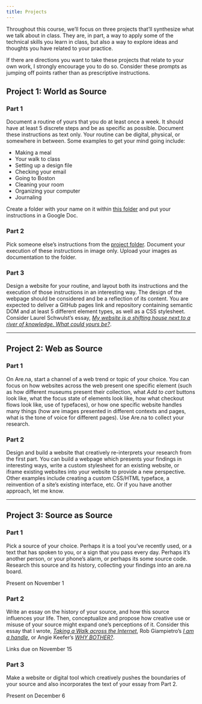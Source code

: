 ```yaml
---
title: Projects
---
```


Throughout this course, we’ll focus on three projects that’ll synthesize what we talk about in class. They are, in part, a way to apply some of the technical skills you learn in class, but also a way to explore ideas and thoughts you have related to your practice. 

If there are directions you want to take these projects that relate to your own work, I strongly encourage you to do so. Consider these prompts as jumping off points rather than as prescriptive instructions.

## Project 1: World as Source

### Part 1
Document a routine of yours that you do at least once a week. It should have at least 5 discrete steps and be as specific as possible. Document these instructions as text only. Your routine can be digital, physical, or somewhere in between. Some examples to get your mind going include:

* Making a meal
* Your walk to class
* Setting up a design file
* Checking your email
* Going to Boston
* Cleaning your room
* Organizing your computer
* Journaling

Create a folder with your name on it within [this folder](https://drive.google.com/drive/folders/1QBUpW2Ruhp3MmVz7PF9qfcxWkaEhWPj7?usp=sharing) and put your instructions in a Google Doc.

### Part 2
Pick someone else’s instructions from the [project folder](https://drive.google.com/drive/folders/1QBUpW2Ruhp3MmVz7PF9qfcxWkaEhWPj7?usp=sharing). Document your execution of these instructions in image only. Upload your images as documentation to the folder.

### Part 3
Design a website for your routine, and layout both its instructions and the execution of those instructions in an interesting way. The design of the webpage should be considered and be a reflection of its content. You are expected to deliver a GitHub pages link and repository containing semantic DOM and at least 5 different element types, as well as a CSS stylesheet. Consider Laurel Schwulst’s essay, _[My website is a shifting house next to a river of knowledge. What could yours be?](https://thecreativeindependent.com/essays/laurel-schwulst-my-website-is-a-shifting-house-next-to-a-river-of-knowledge-what-could-yours-be/)_.

---

## Project 2: Web as Source

### Part 1
On Are.na, start a channel of a web trend or topic of your choice. You can focus on how websites across the web present one specific element (such as how different museums present their collection, what _Add to cart_ buttons look like, what the focus state of elements look like, how what checkout flows look like, use of typefaces), or how one specific website handles many things (how are images presented in different contexts and pages, what is the tone of voice for different pages). Use Are.na to collect your research.

### Part 2 
Design and build a website that creatively re-interprets your research from the first part. You can build a webpage which presents your findings in interesting ways, write a custom stylesheet for an existing website, or iframe existing websites into your website to provide a new perspective. Other examples include creating a custom CSS/HTML typeface, a reinvention of a site’s existing interface, etc. Or if you have another approach, let me know.

---

## Project 3: Source as Source

### Part 1
Pick a source of your choice. Perhaps it is a tool you’ve recently used, or a text that has spoken to you, or a sign that you pass every day. Perhaps it’s another person, or your phone’s alarm, or perhaps its some source code. Research this source and its history, collecting your findings into an are.na board. 

Present on November 1

### Part 2
Write an essay on the history of your source, and how this source influences your life. Then, conceptualize and propose how creative use or misuse of your source might expand one’s perceptions of it. Consider this essay that I wrote, [*Taking a Walk across the Internet*](https://www.moma.org/magazine/articles/677), Rob Giampietro’s [*I am a handle*](https://linedandunlined.com/archive/i-am-a-handle/), or Angie Keefer’s [*WHY BOTHER?*](https://www.servinglibrary.org/journal/2/why-bother).

Links due on November 15

### Part 3
Make a website or digital tool which creatively pushes the boundaries of your source and also incorporates the text of your essay from Part 2.

Present on December 6
